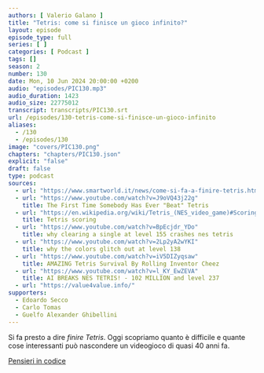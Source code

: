 ```yaml
---
authors: [ Valerio Galano ]
title: "Tetris: come si finisce un gioco infinito?"
layout: episode
episode_type: full
series: [ ]
categories: [ Podcast ]
tags: []
season: 2
number: 130
date: Mon, 10 Jun 2024 20:00:00 +0200
audio: "episodes/PIC130.mp3"
audio_duration: 1423
audio_size: 22775012
transcript: transcripts/PIC130.srt
url: /episodes/130-tetris-come-si-finisce-un-gioco-infinito
aliases:
  - /130
  - /episodes/130
image: "covers/PIC130.png"
chapters: "chapters/PIC130.json"
explicit: "false"
draft: false
type: podcast
sources:
  - url: "https://www.smartworld.it/news/come-si-fa-a-finire-tetris.html"
  - url: "https://www.youtube.com/watch?v=J9oVQ43j22g"
    title: The First Time Somebody Has Ever "Beat" Tetris
  - url: "https://en.wikipedia.org/wiki/Tetris_(NES_video_game)#Scoring"
    title: Tetris scoring
  - url: "https://www.youtube.com/watch?v=BpEcjdr_YDo"
    title: why clearing a single at level 155 crashes nes tetris
  - url: "https://www.youtube.com/watch?v=2Lp2yA2wYKI"
    title: why the colors glitch out at level 138
  - url: "https://www.youtube.com/watch?v=iV5DIZyqsaw"
    title: AMAZING Tetris Survival By Rolling Inventor Cheez
  - url: "https://www.youtube.com/watch?v=l_KY_EwZEVA"
    title: AI BREAKS NES TETRIS! - 102 MILLION and level 237
  - url: "https://value4value.info/"
supporters:
  - Edoardo Secco
  - Carlo Tomas
  - Guelfo Alexander Ghibellini
---
```


Si fa presto a dire *finire Tetris*. Oggi scopriamo quanto è difficile e quante cose interessanti può nascondere un videogioco di quasi 40 anni fa.

[Pensieri in codice](https://pensieriincodice.it/130)
